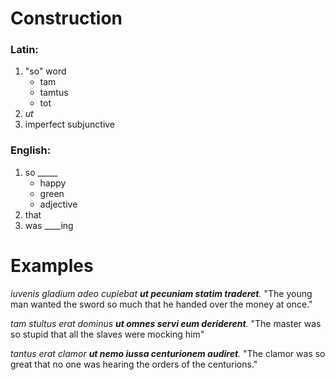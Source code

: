 # Construction
### Latin:
1) "so" word
	- tam
	- tamtus
	- tot 
2) *ut*
3) imperfect subjunctive
### English:
1) so \_\_\_\_\_
	- happy
	- green
	- adjective
2) that
3) was \_\_\_\_ing

# Examples
*iuvenis gladium adeo cupiebat **ut pecuniam statim traderet**.*
"The young man wanted the sword so much that he handed over the money at once."

*tam stultus erat dominus **ut omnes servi eum deriderent**.*
"The master was so stupid that all the slaves were mocking him"

*tantus erat clamor **ut nemo iussa centurionem audiret**.*
"The clamor was so great that no one was hearing the orders of the centurions."